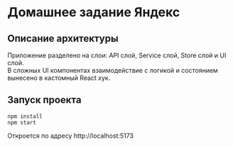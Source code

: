 # Домашнее задание Яндекс

## Описание архитектуры

Приложение разделено на слои: API слой, Service слой, Store слой и UI слой.  
В сложных UI компонентах взаимодействие с логикой и состоянием вынесено в кастомный React хук. 

## Запуск проекта
```
npm install
npm start
```
Откроется по адресу http://localhost:5173